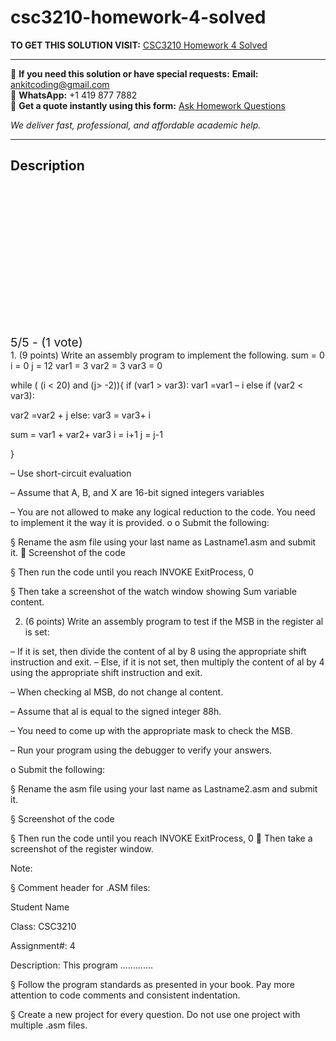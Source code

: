 # csc3210-homework-4-solved
**TO GET THIS SOLUTION VISIT:** [CSC3210 Homework 4 Solved](https://www.ankitcodinghub.com/product/csc3210-solved-3/)


---

📩 **If you need this solution or have special requests:** **Email:** ankitcoding@gmail.com  
📱 **WhatsApp:** +1 419 877 7882  
📄 **Get a quote instantly using this form:** [Ask Homework Questions](https://www.ankitcodinghub.com/services/ask-homework-questions/)

*We deliver fast, professional, and affordable academic help.*

---

<h2>Description</h2>



<div class="kk-star-ratings kksr-auto kksr-align-center kksr-valign-top" data-payload="{&quot;align&quot;:&quot;center&quot;,&quot;id&quot;:&quot;114065&quot;,&quot;slug&quot;:&quot;default&quot;,&quot;valign&quot;:&quot;top&quot;,&quot;ignore&quot;:&quot;&quot;,&quot;reference&quot;:&quot;auto&quot;,&quot;class&quot;:&quot;&quot;,&quot;count&quot;:&quot;1&quot;,&quot;legendonly&quot;:&quot;&quot;,&quot;readonly&quot;:&quot;&quot;,&quot;score&quot;:&quot;5&quot;,&quot;starsonly&quot;:&quot;&quot;,&quot;best&quot;:&quot;5&quot;,&quot;gap&quot;:&quot;4&quot;,&quot;greet&quot;:&quot;Rate this product&quot;,&quot;legend&quot;:&quot;5\/5 - (1 vote)&quot;,&quot;size&quot;:&quot;24&quot;,&quot;title&quot;:&quot;CSC3210 Homework 4  Solved&quot;,&quot;width&quot;:&quot;138&quot;,&quot;_legend&quot;:&quot;{score}\/{best} - ({count} {votes})&quot;,&quot;font_factor&quot;:&quot;1.25&quot;}">

<div class="kksr-stars">

<div class="kksr-stars-inactive">
            <div class="kksr-star" data-star="1" style="padding-right: 4px">


<div class="kksr-icon" style="width: 24px; height: 24px;"></div>
        </div>
            <div class="kksr-star" data-star="2" style="padding-right: 4px">


<div class="kksr-icon" style="width: 24px; height: 24px;"></div>
        </div>
            <div class="kksr-star" data-star="3" style="padding-right: 4px">


<div class="kksr-icon" style="width: 24px; height: 24px;"></div>
        </div>
            <div class="kksr-star" data-star="4" style="padding-right: 4px">


<div class="kksr-icon" style="width: 24px; height: 24px;"></div>
        </div>
            <div class="kksr-star" data-star="5" style="padding-right: 4px">


<div class="kksr-icon" style="width: 24px; height: 24px;"></div>
        </div>
    </div>

<div class="kksr-stars-active" style="width: 138px;">
            <div class="kksr-star" style="padding-right: 4px">


<div class="kksr-icon" style="width: 24px; height: 24px;"></div>
        </div>
            <div class="kksr-star" style="padding-right: 4px">


<div class="kksr-icon" style="width: 24px; height: 24px;"></div>
        </div>
            <div class="kksr-star" style="padding-right: 4px">


<div class="kksr-icon" style="width: 24px; height: 24px;"></div>
        </div>
            <div class="kksr-star" style="padding-right: 4px">


<div class="kksr-icon" style="width: 24px; height: 24px;"></div>
        </div>
            <div class="kksr-star" style="padding-right: 4px">


<div class="kksr-icon" style="width: 24px; height: 24px;"></div>
        </div>
    </div>
</div>


<div class="kksr-legend" style="font-size: 19.2px;">
            5/5 - (1 vote)    </div>
    </div>
1. (9 points) Write an assembly program to implement the following. sum = 0 i = 0 j = 12 var1 = 3 var2 = 3 var3 = 0

while ( (i &lt; 20) and (j&gt; -2)){ if (var1 &gt; var3): var1 =var1 – i else if (var2 &lt; var3):

var2 =var2 + j else: var3 = var3+ i

sum = var1 + var2+ var3 i = i+1 j = j-1

}

– Use short-circuit evaluation

– Assume that A, B, and X are 16-bit signed integers variables

– You are not allowed to make any logical reduction to the code. You need to implement it the way it is provided. o o Submit the following:

§ Rename the asm file using your last name as Lastname1.asm and submit it.  Screenshot of the code

§ Then run the code until you reach INVOKE ExitProcess, 0

§ Then take a screenshot of the watch window showing Sum variable content.

2. (6 points) Write an assembly program to test if the MSB in the register al is set:

– If it is set, then divide the content of al by 8 using the appropriate shift instruction and exit. – Else, if it is not set, then multiply the content of al by 4 using the appropriate shift instruction and exit.

– When checking al MSB, do not change al content.

– Assume that al is equal to the signed integer 88h.

– You need to come up with the appropriate mask to check the MSB.

– Run your program using the debugger to verify your answers.

o Submit the following:

§ Rename the asm file using your last name as Lastname2.asm and submit it.

§ Screenshot of the code

§ Then run the code until you reach INVOKE ExitProcess, 0  Then take a screenshot of the register window.

Note:

§ Comment header for .ASM files:

Student Name

Class: CSC3210

Assignment#: 4

Description: This program ………….

§ Follow the program standards as presented in your book. Pay more attention to code comments and consistent indentation.

§ Create a new project for every question. Do not use one project with multiple .asm files.
